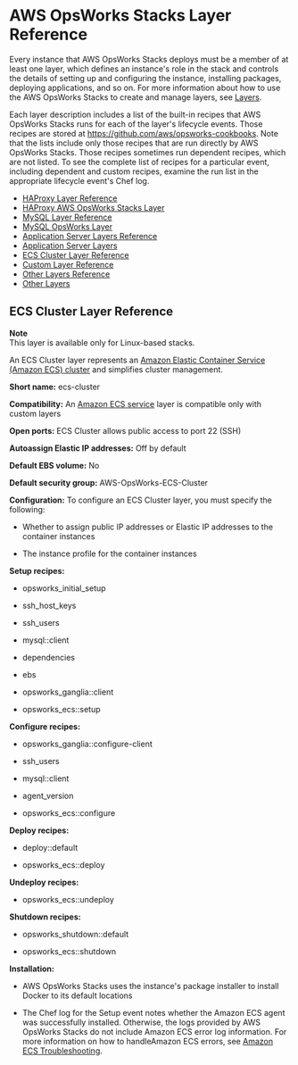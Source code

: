 # AWS OpsWorks Stacks Layer Reference<a name="layers"></a>

Every instance that AWS OpsWorks Stacks deploys must be a member of at least one layer, which defines an instance's role in the stack and controls the details of setting up and configuring the instance, installing packages, deploying applications, and so on\. For more information about how to use the AWS OpsWorks Stacks to create and manage layers, see [Layers](workinglayers.md)\.

Each layer description includes a list of the built\-in recipes that AWS OpsWorks Stacks runs for each of the layer's lifecycle events\. Those recipes are stored at [https://github\.com/aws/opsworks\-cookbooks](https://github.com/aws/opsworks-cookbooks)\. Note that the lists include only those recipes that are run directly by AWS OpsWorks Stacks\. Those recipes sometimes run dependent recipes, which are not listed\. To see the complete list of recipes for a particular event, including dependent and custom recipes, examine the run list in the appropriate lifecycle event's Chef log\.


+ [HAProxy Layer Reference](layers-load.md)
+ [HAProxy AWS OpsWorks Stacks Layer](layers-haproxy.md)
+ [MySQL Layer Reference](layers-mysql.md)
+ [MySQL OpsWorks Layer](workinglayers-db-mysql.md)
+ [Application Server Layers Reference](layers-server.md)
+ [Application Server Layers](workinglayers-servers.md)
+ [ECS Cluster Layer Reference](#w3ab2c11c63b7c19c21)
+ [Custom Layer Reference](layers-other-custom.md)
+ [Other Layers Reference](layers-other.md)
+ [Other Layers](workinglayers-other.md)

## ECS Cluster Layer Reference<a name="w3ab2c11c63b7c19c21"></a>

**Note**  
This layer is available only for Linux\-based stacks\.

An ECS Cluster layer represents an [Amazon Elastic Container Service \(Amazon ECS\) cluster](http://docs.aws.amazon.com/AmazonECS/latest/developerguide/Welcome.html) and simplifies cluster management\.

**Short name:** ecs\-cluster

**Compatibility:** An [Amazon ECS service](http://docs.aws.amazon.com/AmazonECS/latest/developerguide/Welcome.html) layer is compatible only with custom layers

**Open ports:** ECS Cluster allows public access to port 22 \(SSH\)

**Autoassign Elastic IP addresses:** Off by default

**Default EBS volume:** No

**Default security group:** AWS\-OpsWorks\-ECS\-Cluster

**Configuration:** To configure an ECS Cluster layer, you must specify the following:

+ Whether to assign public IP addresses or Elastic IP addresses to the container instances

+ The instance profile for the container instances 

**Setup recipes:**

+  opsworks\_initial\_setup

+ ssh\_host\_keys

+ ssh\_users

+ mysql::client

+ dependencies

+ ebs

+ opsworks\_ganglia::client

+ opsworks\_ecs::setup

**Configure recipes:**

+ opsworks\_ganglia::configure\-client

+ ssh\_users

+ mysql::client

+ agent\_version

+ opsworks\_ecs::configure

**Deploy recipes:**

+ deploy::default

+ opsworks\_ecs::deploy 

**Undeploy recipes:**

+ opsworks\_ecs::undeploy 

**Shutdown recipes:**

+ opsworks\_shutdown::default

+ opsworks\_ecs::shutdown

**Installation:**

+ AWS OpsWorks Stacks uses the instance's package installer to install Docker to its default locations

+ The Chef log for the Setup event notes whether the Amazon ECS agent was successfully installed\. Otherwise, the logs provided by AWS OpsWorks Stacks do not include Amazon ECS error log information\. For more information on how to handleAmazon ECS errors, see [Amazon ECS Troubleshooting](http://docs.aws.amazon.com/AmazonECS/latest/developerguide/troubleshooting.html)\.